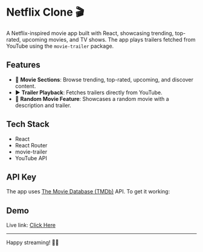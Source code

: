 # Netflix Clone 🎬

A Netflix-inspired movie app built with React, showcasing trending, top-rated, upcoming movies, and TV shows. The app plays trailers fetched from YouTube using the `movie-trailer` package.

## Features

- 🎥 **Movie Sections**: Browse trending, top-rated, upcoming, and discover content.
- ▶️ **Trailer Playback**: Fetches trailers directly from YouTube.
- 🔀 **Random Movie Feature**: Showcases a random movie with a description and trailer.

## Tech Stack

- React
- React Router
- movie-trailer
- YouTube API

## API Key

The app uses [The Movie Database (TMDb)](https://www.themoviedb.org/) API. To get it working:

## Demo

Live link: [Click Here](https://dineshok.github.io/NetflixClone/)

---

Happy streaming! 🍿✨
